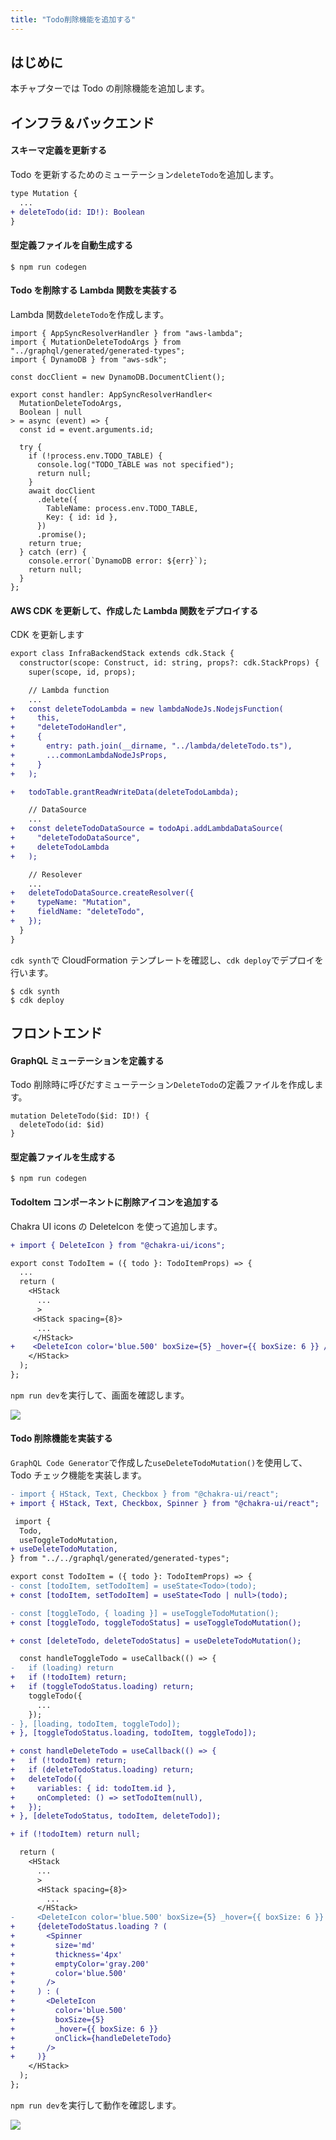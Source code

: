 ```yaml
---
title: "Todo削除機能を追加する"
---
```


## はじめに

本チャプターでは Todo の削除機能を追加します。

## インフラ＆バックエンド

#### スキーマ定義を更新する

Todo を更新するためのミューテーション`deleteTodo`を追加します。

```diff js: ./infra-backend/graphql/schema.graphql
type Mutation {
  ...
+ deleteTodo(id: ID!): Boolean
}
```

#### 型定義ファイルを自動生成する

```shell:./infra-backend
$ npm run codegen
```

#### Todo を削除する Lambda 関数を実装する

Lambda 関数`deleteTodo`を作成します。

```js: ./infra-backend/lambda/deleteTodo.ts
import { AppSyncResolverHandler } from "aws-lambda";
import { MutationDeleteTodoArgs } from "../graphql/generated/generated-types";
import { DynamoDB } from "aws-sdk";

const docClient = new DynamoDB.DocumentClient();

export const handler: AppSyncResolverHandler<
  MutationDeleteTodoArgs,
  Boolean | null
> = async (event) => {
  const id = event.arguments.id;

  try {
    if (!process.env.TODO_TABLE) {
      console.log("TODO_TABLE was not specified");
      return null;
    }
    await docClient
      .delete({
        TableName: process.env.TODO_TABLE,
        Key: { id: id },
      })
      .promise();
    return true;
  } catch (err) {
    console.error(`DynamoDB error: ${err}`);
    return null;
  }
};
```

#### AWS CDK を更新して、作成した Lambda 関数をデプロイする

CDK を更新します

```diff js: ./infra-backend/lib/infra-backend-stack.ts
export class InfraBackendStack extends cdk.Stack {
  constructor(scope: Construct, id: string, props?: cdk.StackProps) {
    super(scope, id, props);

    // Lambda function
    ...
+   const deleteTodoLambda = new lambdaNodeJs.NodejsFunction(
+     this,
+     "deleteTodoHandler",
+     {
+       entry: path.join(__dirname, "../lambda/deleteTodo.ts"),
+       ...commonLambdaNodeJsProps,
+     }
+   );

+   todoTable.grantReadWriteData(deleteTodoLambda);

    // DataSource
    ...
+   const deleteTodoDataSource = todoApi.addLambdaDataSource(
+     "deleteTodoDataSource",
+     deleteTodoLambda
+   );

    // Resolever
    ...
+   deleteTodoDataSource.createResolver({
+     typeName: "Mutation",
+     fieldName: "deleteTodo",
+   });
  }
}
```

`cdk synth`で CloudFormation テンプレートを確認し、`cdk deploy`でデプロイを行います。

```js:./infra-backend
$ cdk synth
$ cdk deploy
```

## フロントエンド

#### GraphQL ミューテーションを定義する

Todo 削除時に呼びだすミューテーション`DeleteTodo`の定義ファイルを作成します。

```js: ./frontend/graphql/DeleteTodo.graphql
mutation DeleteTodo($id: ID!) {
  deleteTodo(id: $id)
}
```

#### 型定義ファイルを生成する

```shell:./frontend
$ npm run codegen
```

#### TodoItem コンポーネントに削除アイコンを追加する

Chakra UI icons の DeleteIcon を使って追加します。

```diff js: ./frontend/components/Todo/TodoItem.tsx
+ import { DeleteIcon } from "@chakra-ui/icons";

export const TodoItem = ({ todo }: TodoItemProps) => {
  ...
  return (
    <HStack
      ...
      >
     <HStack spacing={8}>
      ...
     </HStack>
+    <DeleteIcon color='blue.500' boxSize={5} _hover={{ boxSize: 6 }} />
    </HStack>
  );
};
```

`npm run dev`を実行して、画面を確認します。

![](/images/todo-app-book/7-001.png)

#### Todo 削除機能を実装する

`GraphQL Code Generator`で作成した`useDeleteTodoMutation()`を使用して、Todo チェック機能を実装します。

```diff js: ./frontend/components/Todo/TodoInput.tsx
- import { HStack, Text, Checkbox } from "@chakra-ui/react";
+ import { HStack, Text, Checkbox, Spinner } from "@chakra-ui/react";

 import {
  Todo,
  useToggleTodoMutation,
+ useDeleteTodoMutation,
} from "../../graphql/generated/generated-types";

export const TodoItem = ({ todo }: TodoItemProps) => {
- const [todoItem, setTodoItem] = useState<Todo>(todo);
+ const [todoItem, setTodoItem] = useState<Todo | null>(todo);

- const [toggleTodo, { loading }] = useToggleTodoMutation();
+ const [toggleTodo, toggleTodoStatus] = useToggleTodoMutation();

+ const [deleteTodo, deleteTodoStatus] = useDeleteTodoMutation();

  const handleToggleTodo = useCallback(() => {
-   if (loading) return
+   if (!todoItem) return;
+   if (toggleTodoStatus.loading) return;
    toggleTodo({
      ...
    });
- }, [loading, todoItem, toggleTodo]);
+ }, [toggleTodoStatus.loading, todoItem, toggleTodo]);

+ const handleDeleteTodo = useCallback(() => {
+   if (!todoItem) return;
+   if (deleteTodoStatus.loading) return;
+   deleteTodo({
+     variables: { id: todoItem.id },
+     onCompleted: () => setTodoItem(null),
+   });
+ }, [deleteTodoStatus, todoItem, deleteTodo]);

+ if (!todoItem) return null;

  return (
    <HStack
      ...
      >
      <HStack spacing={8}>
        ...
      </HStack>
-     <DeleteIcon color='blue.500' boxSize={5} _hover={{ boxSize: 6 }} />
+     {deleteTodoStatus.loading ? (
+       <Spinner
+         size='md'
+         thickness='4px'
+         emptyColor='gray.200'
+         color='blue.500'
+       />
+     ) : (
+       <DeleteIcon
+         color='blue.500'
+         boxSize={5}
+         _hover={{ boxSize: 6 }}
+         onClick={handleDeleteTodo}
+       />
+     )}
    </HStack>
  );
};
```

`npm run dev`を実行して動作を確認します。

![](/images/todo-app-book/7-002.gif)
